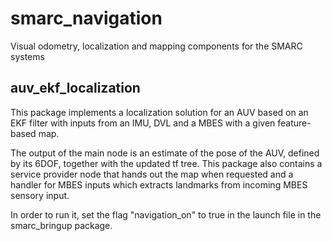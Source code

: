 # smarc_navigation
Visual odometry, localization and mapping components for the SMARC systems

## auv_ekf_localization
This package implements a localization solution for an AUV based on an EKF filter with inputs from an IMU, DVL and a MBES with a given feature-based map.

The output of the main node is an estimate of the pose of the AUV, defined by its 6DOF, together with the updated tf tree.
This package also contains a service provider node that hands out the map when requested and a handler for MBES inputs which extracts landmarks from incoming MBES sensory input.

In order to run it, set the flag "navigation_on" to true in the launch file in the smarc_bringup package.

